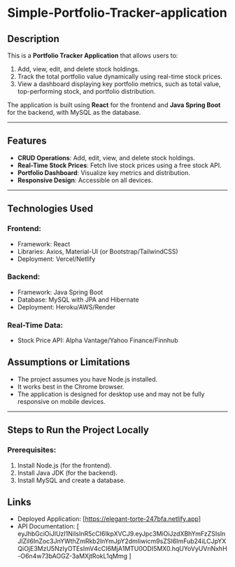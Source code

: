 # Simple-Portfolio-Tracker-application

## Description
This is a **Portfolio Tracker Application** that allows users to:
1. Add, view, edit, and delete stock holdings.
2. Track the total portfolio value dynamically using real-time stock prices.
3. View a dashboard displaying key portfolio metrics, such as total value, top-performing stock, and portfolio distribution.

The application is built using **React** for the frontend and **Java Spring Boot** for the backend, with MySQL as the database.

---

## Features
- **CRUD Operations**: Add, edit, view, and delete stock holdings.
- **Real-Time Stock Prices**: Fetch live stock prices using a free stock API.
- **Portfolio Dashboard**: Visualize key metrics and distribution.
- **Responsive Design**: Accessible on all devices.

---

## Technologies Used
### Frontend:
- Framework: React
- Libraries: Axios, Material-UI (or Bootstrap/TailwindCSS)
- Deployment: Vercel/Netlify

### Backend:
- Framework: Java Spring Boot
- Database: MySQL with JPA and Hibernate
- Deployment: Heroku/AWS/Render

### Real-Time Data:
- Stock Price API: Alpha Vantage/Yahoo Finance/Finnhub

## Assumptions or Limitations
- The project assumes you have Node.js installed.
- It works best in the Chrome browser.
- The application is designed for desktop use and may not be fully responsive on mobile devices.

---

## Steps to Run the Project Locally

### Prerequisites:
1. Install Node.js (for the frontend).
2. Install Java JDK (for the backend).
3. Install MySQL and create a database.

## Links
- Deployed Application: [https://elegant-torte-247bfa.netlify.app]
-  API Documentation: [ eyJhbGciOiJIUzI1NiIsInR5cCI6IkpXVCJ9.eyJpc3MiOiJzdXBhYmFzZSIsInJlZiI6InZoc3JnYWthZmRkb2lnYmJpY2dmIiwicm9sZSI6ImFub24iLCJpYXQiOjE3MzU5NzIyOTEsImV4cCI6MjA1MTU0ODI5MX0.hqUYoVyUVnNxhH-O6n4w73bAOGZ-3aMXjtRokL1qMmg ] 
  

